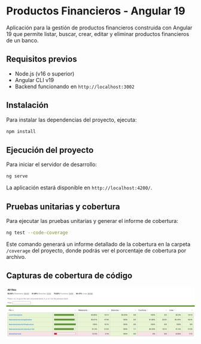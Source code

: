 # Productos Financieros - Angular 19

Aplicación para la gestión de productos financieros construida con Angular 19 que permite listar, buscar, crear, editar y eliminar productos financieros de un banco.

## Requisitos previos

- Node.js (v16 o superior)
- Angular CLI v19
- Backend funcionando en `http://localhost:3002`

## Instalación

Para instalar las dependencias del proyecto, ejecuta:

```bash
npm install
```

## Ejecución del proyecto

Para iniciar el servidor de desarrollo:

```bash
ng serve
```

La aplicación estará disponible en `http://localhost:4200/`.

## Pruebas unitarias y cobertura

Para ejecutar las pruebas unitarias y generar el informe de cobertura:

```bash
ng test --code-coverage
```

Este comando generará un informe detallado de la cobertura en la carpeta `/coverage` del proyecto, donde podrás ver el porcentaje de cobertura por archivo.

## Capturas de cobertura de código

![Resumen de cobertura](./screenshots/coverage.png)
